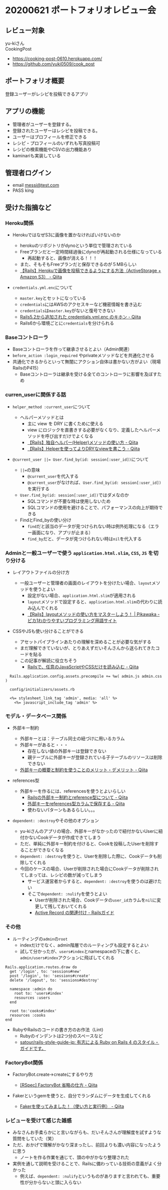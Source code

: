 # 20200621 ポートフォリオレビュー会

## レビュー対象

yu-kiさん  
CookingPost  

- https://cooking-post-0610.herokuapp.com/  
- https://github.com/yuki0509/cook_post  

## ポートフォリオ概要

登録ユーザーがレシピを投稿できるアプリ

## アプリの機能

- 管理者がユーザーを登録する。
- 登録されたユーザーはレシピを投稿できる。
- ユーザーはプロフィールを修正できる
- レシピ・プロフィールのいずれも写真投稿可
- レシピの検索機能やCSVの出力機能あり
- kaminariも実装している

## 管理者ログイン

- email messi@test.com  
- PASS king

## 受けた指摘など

### Heroku関係

- HerokuではなぜS3に画像を置かなければいけないのか
  - herokuのリポジトリがdynoという単位で管理されている
  - Freeプランだと一定時間経過後にdynoが再起動される仕様になっている
    - 再起動すると、画像が消える！！！
  - また、そもそもFreeプランだと保存できるのが５MBらしい
  - [【Rails】Herokuで画像を投稿できるようにする方法（ActiveStorage \+ Amazon S3） \- Qiita](https://qiita.com/hmmrjn/items/479c9e9ce82771f1b6d7)

- `credentials.yml.enc`について
  - `master.key`とセットになっている
  - `credentials`にはAWSのアクセスキーなど機密情報を書き込む
  - `credentials`は`master.key`がないと復号できない
  - [Rails5\.2から追加された credentials\.yml\.enc のキホン \- Qiita](https://qiita.com/NaokiIshimura/items/2a179f2ab910992c4d39)
  - Rails6から環境ごとに`credentials`を分けられる

### Baseコントローラ

- Baseコントローラを作って継承させるとよい（Admin関連）
- `before_action :login_required` やprivateメソッドなどを共通化させる
- 共通化できるからといって無闇にアクション自体は書かない方がよい（現場RailsのP415）
  - Baseコントローラは継承を受ける全てのコントローラに影響を及ぼすため

### curren_userに関係する話

- `helper_method :current_user`について
  - ヘルパーメソッドとは
    - 主に view を DRY に書くために使える
    - view にロジックを直書きする必要がなくなり、定義したヘルパーメソッドを呼び出すだけでよくなる
    - [【Rails】独自ヘルパー\(Helper\)メソッドの使い方 \- Qiita](https://qiita.com/shibata0406/items/d59336d9f84cf91b3eb2)
    - [【Rails】Helperを使ってよりDRYなviewを書こう \- Qiita](https://qiita.com/shunsuke227ono/items/21f5968ca7ca0391b583)

- `@current_user ||= User.find_by(id: session[:user_id])`について
  - `||=`の意味
    - `@current_user`を代入する
    - `@current_user`がなければ、`User.find_by(id: session[:user_id])`を実行する
  - `User.find_by(id: session[:user_id])`ではダメなのか
    - SQLコマンドが不要な時は使用しないため
    - SQLコマンドの使用を避けることで、パフォーマンスの向上が期待できる
  - FindとFind_byの使い分け
    - `find`だと該当のデータが見つけられない時は例外処理になる（エラー画面になり、アプリが止まる）
    - `find_by`だと、データが見つけられない時は`nil`を代入する

### Adminと一般ユーザーで使う `application.html.slim`, `CSS`, `JS` を切り分ける

- レイアウトファイルの分け方
  - 一般ユーザーと管理者の画面のレイアウトを分けたい場合、`layout`メソッドを使うとよい
    - 設定がない場合、`application.html.slim`が適用される
    - `layout`メソッドで設定すると、`application.html.slim`の代わりに読み込んでくれる
    - [【Rails】layoutメソッドの使い方をマスターしよう！ \| Pikawaka \- ピカ1わかりやすいプログラミング用語サイト](https://pikawaka.com/rails/layout#application.html.erb%E3%81%8C%E8%AA%AD%E3%81%BF%E8%BE%BC%E3%81%BE%E3%82%8C%E3%82%8B%E7%90%86%E7%94%B1)

- CSSやJSも使い分けることができる
  - アセットパイプラインあたりの理解を深めることが必要な気がする
  - まだ理解できていないが、とりあえずだいそんさんから送られてきたコードを貼る
  - この記事が解読に役立ちそう
    - [Railsで、任意のJavaScriptやCSSだけを読み込む \- Qiita](https://qiita.com/Oakbow/items/2e712e05bb4bbf68faf5)
 
```
  Rails.application.config.assets.precompile += %w( admin.js admin.css )

  config/initializers/assets.rb

  <%= stylesheet_link_tag 'admin', media: 'all' %>
    <%= javascript_include_tag 'admin' %>
```

### モデル・データベース関係

- 外部キー制約
  - 外部キーとは：テーブル同士の紐づけに用いるカラム
  - 外部キーがあると・・・
    - 存在しない値の外部キーは登録できない
    - 親テーブルに外部キーが登録されている子テーブルのリソースは削除できない  
  - [外部キーの概要と制約を使うことのメリット・デメリット \- Qiita](https://qiita.com/kamillle/items/5ca2db470f199c1bc3ef)

- references型
  - 外部キーを作るには、referencesを使うとよいらしい
    - [Railsの外部キー制約とreference型について \- Qiita](https://qiita.com/ryouzi/items/2682e7e8a86fd2b1ae47)
    - [外部キーをreferences型カラムで保存する \- Qiita](https://qiita.com/sinagaki58/items/7edea51ef00e393834ca)
    - 使わないパターンもあるらしい。。。

- `dependent: :destroy`やその他のオプション
  - yu-kiさんのアプリの場合、外部キーがなかったので紐付かないUserに紐付かないCookデータが作成できてしまう
  - ただ、単純に外部キー制約を付けると、Cookを投稿したUserを削除することができなくなる
  - `dependent: :destroy`を使うと、Userを削除した際に、Cookデータも削除してくれる
  - 今回のケースの場合、Userが削除された場合にCookデータが削除されてしまっては、レシピの数が減ってしまう
    - サービス運営者からすると、`dependent: :destroy`を使うのは避けたい
    - そこで`dependent: :nulify`を使うとよい
      - Userが削除された場合、Cookデータの`user_id`カラムを`nil`に変更して残しておいてくれる
      - [Active Record の関連付け \- Railsガイド](https://railsguides.jp/association_basics.html#has-one%E3%81%AE%E3%82%AA%E3%83%97%E3%82%B7%E3%83%A7%E3%83%B3)

### その他

- ルーティングの`admin`の`root`
  - indexだけでなく、admin階層でのルーティングも設定するとよい
  - 試して分かったが、`users#index`とnamespaceの下に書くと、`admin/users#index`アクションに飛ばしてくれる

```rb: routes.rb
Rails.application.routes.draw do
  get '/login', to: 'sessions#new'
  post '/login', to: 'sessions#create'
  delete '/logout', to: 'sessions#destroy'

  namespace :admin do
    root to: 'users#index'
    resources :users
  end
  
  root to:'cooks#index'
  resources :cooks
end
```

- RubyやRailsのコードの書き方のお作法（Lint)  
  - Rubyのインデントは2つ分のスペースなど
  - [satour/rails\-style\-guide\-jp: 有志による Ruby on Rails 4 のスタイル・ガイドです。](https://github.com/satour/rails-style-guide-jp)

### FactoryBot関係

- FactoryBot.create→createにするやり方
  - [\[RSpec\] FactoryBot 省略の仕方 \- Qiita](https://qiita.com/Yukina_28/items/b560ade3614dce2b55d1)

- Fakerというgemを使うと、自分でランダムにデータを生成してくれる
  - [Fakerを使ってみました！（使い方と実行例） \- Qiita](https://qiita.com/ginokinh/items/3f825326841dad6bd11e)

### レビューを受けて感じた雑感

- みなさんお手柔らかにと言いながらも、だいそんさんが理解度を試すような質問をしていた（笑）
- ただ、おかげで理解がかなり深まったし、前回よりも濃い内容になったように思う
  - ノートを作る作業を通じて、頭の中がかなり整理された
- 実例を通して説明を受けることで、Railsに備わっている技術の意義がよく分かった
  - 例えば、`dependent: :nulify`というものがありますと言われても、重要性が分からないと頭に入らない
